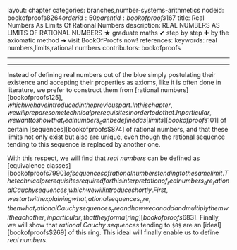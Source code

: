 layout: chapter
categories: branches,number-systems-arithmetics
nodeid: bookofproofs$8264
orderid: 50
parentid: bookofproofs$167
title: Real Numbers As Limits Of Rational Numbers
description: REAL NUMBERS AS LIMITS OF RATIONAL NUMBERS ★ graduate maths ✔ step by step ✚ by the axiomatic method ➜ visit BookOfProofs now!
references: 
keywords: real numbers,limits,rational numbers
contributors: bookofproofs

---


---

Instead of defining real numbers out of the blue simply postulating their existence and accepting their properties as axioms, like it is often done in literature, we prefer to construct them from [rational numbers][bookofproofs$125], which we have introduced in the previous part. In this chapter, we will prepare some technical prerequisites in order to do that. In particular, we want to show that _real numbers_ can be defined as [limits][bookofproofs$101] of certain [sequences][bookofproofs$874] of rational numbers, and that these limits not only exist but also are unique, even though the rational sequence tending to this sequence is replaced by another one. 

With this respect, we will find that _real numbers_ can be defined as [equivalence classes][bookofproofs$7990] of sequences of rational numbers tending to the same limit. The technical prerequisites required for this interpretation of _real numbers_ are _rational Cauchy sequences_, which we will introduce shortly. First, we start with explaining what _rational sequences_ are, then what _rational Cauchy sequences_ are and how we can add and multiply them with each other, in particular, that they form a [ring][bookofproofs$683]. Finally, we will show that _rational Cauchy sequences_ tending to `$0$` are an [ideal][bookofproofs$269] of this ring. This ideal will finally enable us to define _real numbers_.

